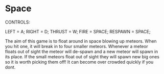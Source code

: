 Space
=====

CONTROLS:

LEFT = A;
RIGHT = D;
THRUST = W;
FIRE = SPACE;
RESPAWN = SPACE;

The aim of this game is to float around in space blowing up meteors. When you hit one, it will break in to four smaller 
meteors. Whenever a meteor floats out of sight the meteor will de-spawn and a new meteor will spawn in its place. If the
small meteors float out of sight they will spawn new big ones so it is worth picking them off! It can become over crowded
quickly if you dont.
